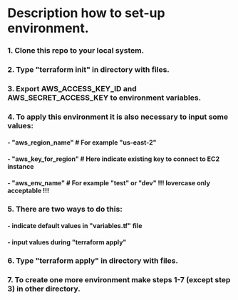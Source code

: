 # Description how to set-up environment.

### 1. Clone this repo to your local system.

### 2. Type "terraform init" in directory with files.

### 3. Export AWS_ACCESS_KEY_ID and AWS_SECRET_ACCESS_KEY to environment variables.

### 4. To apply this environment it is also necessary to input some values:
#### - "aws_region_name"     # For example "us-east-2"
#### - "aws_key_for_region"  # Here indicate existing key to connect to EC2 instance
#### - "aws_env_name"        # For example "test" or "dev" !!! lovercase only acceptable !!!

### 5. There are two ways to do this:
#### - indicate default values in "variables.tf" file
#### - input values during "terraform apply"

### 6. Type "terraform apply" in directory with files.

### 7. To create one more environment make steps 1-7 (except step 3) in other directory.
 

